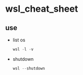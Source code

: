 # wsl_cheat_sheet

## use

- list os
    ```PowerShell
    wsl -l -v
    ```

- shutdown
    ```Powershell
    wsl --shutdown
    ```